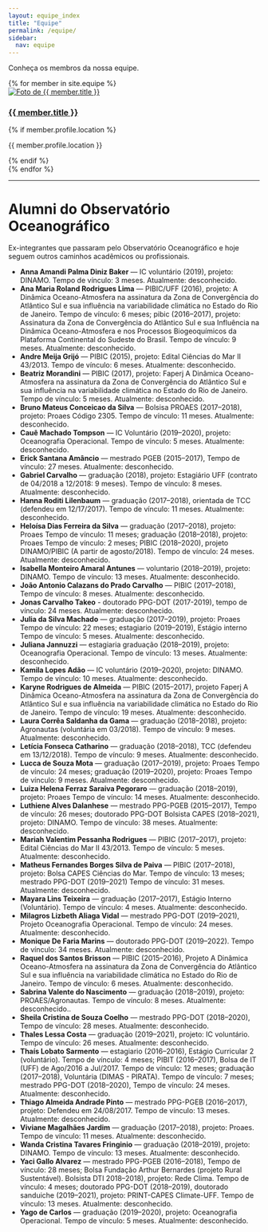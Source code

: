 ```yaml
---
layout: equipe_index
title: "Equipe"
permalink: /equipe/
sidebar:
  nav: equipe
---
```


Conheça os membros da nossa equipe.

<div class="equipe-grid">
  {% for member in site.equipe %}
  <div class="card">
    <a href="{{ member.url }}">
      <img src="{{ member.avatar }}" alt="Foto de {{ member.title }}">
      <h3>{{ member.title }}</h3>
    </a>
    {% if member.profile.location %}
    <p>{{ member.profile.location }}</p>
    {% endif %}
  </div>
  {% endfor %}
</div>

---
# Alumni do Observatório Oceanográfico

Ex-integrantes que passaram pelo Observatório Oceanográfico e hoje seguem outros caminhos acadêmicos ou profissionais.
- **Anna Amandi Palma Diniz Baker** — IC voluntário (2019), projeto: DINAMO. Tempo de vínculo: 3 meses. Atualmente: desconhecido.
- **Ana Maria Roland Rodrigues Lima** — PIBIC/UFF (2016), projeto: A Dinâmica Oceano-Atmosfera na assinatura da Zona de Convergência do Atlântico Sul e sua influência na variabilidade climática no Estado do Rio de Janeiro. Tempo de vínculo: 6 meses; pibic (2016–2017), projeto: Assinatura da Zona de Convergência do Atlântico Sul e sua Influência na Dinâmica Oceano-Atmosfera e nos Processos Biogeoquímicos da Plataforma Continental do Sudeste do Brasil. Tempo de vínculo: 9 meses. Atualmente: desconhecido.
- **Andre Meija Grijó** — PIBIC (2015), projeto: Edital Ciências do Mar II 43/2013. Tempo de vínculo: 6 meses. Atualmente: desconhecido.
- **Beatriz Morandini** — PIBIC (2017), projeto: Faperj A Dinâmica Oceano-Atmosfera na assinatura da Zona de Convergência do Atlântico Sul e sua influência na variabilidade climática no Estado do Rio de Janeiro. Tempo de vínculo: 5 meses. Atualmente: desconhecido.
- **Bruno Mateus Conceicao da Silva** — Bolsisa PROAES (2017–2018), projeto: Proaes Código 2305. Tempo de vínculo: 11 meses. Atualmente: desconhecido.
- **Cauê Machado Tompson** — IC Voluntário (2019–2020), projeto: Oceanografia Operacional. Tempo de vínculo: 5 meses. Atualmente: desconhecido.
- **Erick Santana Amâncio** — mestrado PGEB (2015–2017), Tempo de vínculo: 27 meses. Atualmente: desconhecido.
- **Gabriel Carvalho** — graduação (2018), projeto: Estagiário UFF (contrato de 04/2018 a 12/2018: 9 meses). Tempo de vínculo: 8 meses. Atualmente: desconhecido.
- **Hanna Roditi Lilenbaum** — graduação (2017–2018), orientada de TCC (defendeu em 12/17/2017). Tempo de vínculo: 11 meses. Atualmente: desconhecido.
- **Heloísa Dias Ferreira da Silva** — graduação (2017–2018), projeto: Proaes Tempo de vínculo: 11 meses; graduação (2018–2018), projeto: Proaes Tempo de vínculo: 2 meses; PIBIC (2018–2020), projeto DINAMO/PIBIC (A partir de agosto/2018). Tempo de vínculo: 24 meses. Atualmente: desconhecido.
- **Isabella Monteiro Amaral Antunes** — voluntario (2018–2019), projeto: DINAMO. Tempo de vínculo: 13 meses. Atualmente: desconhecido.
- **João Antonio Calazans do Prado Carvalho** — PIBIC (2017–2018), Tempo de vínculo: 8 meses. Atualmente: desconhecido.
- **Jonas Carvalho Takeo** - doutorado PPG-DOT (2017-2019), tempo de vínculo: 24 meses. Atualmente: desconhecido. 
- **Julia da Silva Machado** — graduação (2017–2019), projeto: Proaes Tempo de vínculo: 22 meses; estagiario (2019–2019), Estágio interno Tempo de vínculo: 5 meses. Atualmente: desconhecido.
- **Juliana Jannuzzi** — estagiaria graduação (2018–2019), projeto: Oceanografia Operacional. Tempo de vínculo: 13 meses. Atualmente: desconhecido.
- **Kamila Lopes Adão** — IC voluntário (2019–2020), projeto: DINAMO. Tempo de vínculo: 10 meses. Atualmente: desconhecido.
- **Karyne Rodrigues de Almeida** — PIBIC (2015–2017), projeto Faperj A Dinâmica Oceano-Atmosfera na assinatura da Zona de Convergência do Atlântico Sul e sua influência na variabilidade climática no Estado do Rio de Janeiro. Tempo de vínculo: 19 meses. Atualmente: desconhecido.
- **Laura Corrêa Saldanha da Gama** — graduação (2018–2018), projeto: Agronautas (voluntária em 03/2018). Tempo de vínculo: 9 meses. Atualmente: desconhecido.
- **Letícia Fonseca Catharino** — graduação (2018–2018), TCC (defendeu em 13/12/2018). Tempo de vínculo: 9 meses. Atualmente: desconhecido.
- **Lucca de Souza Mota** — graduação (2017–2019), projeto: Proaes Tempo de vínculo: 24 meses; graduação (2019–2020), projeto: Proaes Tempo de vínculo: 9 meses. Atualmente: desconhecido.
- **Luiza Helena Ferraz Saraiva Pegoraro** — graduação (2018–2019), projeto: Proaes Tempo de vínculo: 14 meses. Atualmente: desconhecido.
- **Luthiene Alves Dalanhese** — mestrado PPG-PGEB (2015–2017), Tempo de vínculo: 26 meses; doutorado PPG-DOT Bolsista CAPES (2018–2021), projeto: DINAMO. Tempo de vínculo: 38 meses. Atualmente: desconhecido.
- **Mariah Valentim Pessanha Rodrigues** — PIBIC (2017–2017), projeto: Edital Ciências do Mar II 43/2013. Tempo de vínculo: 5 meses. Atualmente: desconhecido.
- **Matheus Fernandes Borges Silva de Paiva** — PIBIC (2017–2018), projeto: Bolsa CAPES Ciências do Mar. Tempo de vínculo: 13 meses; mestrado PPG-DOT (2019–2021) Tempo de vínculo: 31 meses. Atualmente: desconhecido.
- **Mayara Lins Teixeira** — graduação (2017–2017), Estágio Interno (Voluntário). Tempo de vínculo: 4 meses. Atualmente: desconhecido.
- **Milagros Lizbeth Aliaga Vidal** — mestrado PPG-DOT (2019–2021), Projeto Oceanografia Operacional. Tempo de vínculo: 24 meses. Atualmente: desconhecido.
- **Monique De Faria Marins** — doutorado PPG-DOT (2019–2022). Tempo de vínculo: 34 meses. Atualmente: desconhecido.
- **Raquel dos Santos Brisson** — PIBIC (2015–2016), Projeto A Dinâmica Oceano-Atmosfera na assinatura da Zona de Convergência do Atlântico Sul e sua influência na variabilidade climática no Estado do Rio de Janeiro. Tempo de vínculo: 6 meses. Atualmente: desconhecido.
- **Sabrina Valente do Nascimento** — graduação (2018–2019), projeto: PROAES/Agronautas. Tempo de vínculo: 8 meses. Atualmente: desconhecido..
- **Sheila Cristina de Souza Coelho** — mestrado PPG-DOT (2018–2020), Tempo de vínculo: 28 meses. Atualmente: desconhecido.
- **Thales Lessa Costa** — graduação (2019–2021), projeto: IC voluntário. Tempo de vínculo: 26 meses. Atualmente: desconhecido.
- **Thaís Lobato Sarmento** — estagiario (2016–2016), Estágio Curricular 2 (voluntário). Tempo de vínculo: 4 meses; PIBIT (2016–2017), Bolsa de IT (UFF) de Ago/2016 a Jul/2017. Tempo de vínculo: 12 meses; graduação (2017–2018), Voluntária (DIMAS - PIRATA). Tempo de vínculo: 7 meses; mestrado PPG-DOT (2018–2020), Tempo de vínculo: 24 meses. Atualmente: desconhecido.
- **Thiago Almeida Andrade Pinto** — mestrado PPG-PGEB (2016–2017), projeto: Defendeu em 24/08/2017. Tempo de vínculo: 13 meses. Atualmente: desconhecido.
- **Viviane Magalhães Jardim** — graduação (2017–2018), projeto: Proaes. Tempo de vínculo: 11 meses. Atualmente: desconhecido.
- **Wanda Cristina Tavares Fringinio** — graduação (2018–2019), projeto: DINAMO. Tempo de vínculo: 13 meses. Atualmente: desconhecido.
- **Yaci Gallo Alvarez** — mestrado PPG-PGEB (2016–2018), Tempo de vínculo: 28 meses; Bolsa Fundação Arthur Bernardes (projeto Rural Sustentável). Bolsista DTI 2018–2018), projeto: Rede Clima. Tempo de vínculo: 4 meses; doutorado PPG-DOT (2018–2019), doutorado sanduiche (2019–2021), projeto: PRINT-CAPES Climate-UFF. Tempo de vínculo: 13 meses. Atualmente: desconhecido.
- **Yago de Carlos** — graduação (2019–2020), projeto: Oceanografia Operacional. Tempo de vínculo: 5 meses. Atualmente: desconhecido.
